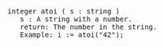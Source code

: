 <div class="mw-parser-output"><p><br />
<span id="bfatoi"></span>
</p>
<pre>integer atoi ( s&#160;: string )
   s&#160;: A string with a number.
   return: The number in the string.
   Example: i&#160;:= atoi("42");
</pre></div>